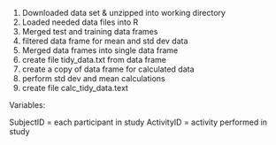 1. Downloaded data set & unzipped into working directory
2. Loaded needed data files into R
3. Merged test and training data frames
4. filtered data frame for mean and std dev data
5. Merged data frames into single data frame
6. create file tidy_data.txt from data frame
7. create a copy of data frame for calculated data
8. perform std dev and mean calculations 
9. create file calc_tidy_data.text

Variables:

SubjectID = each participant in study
ActivityID = activity performed in study

